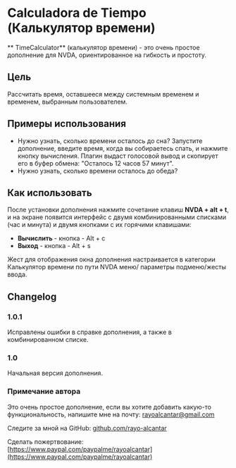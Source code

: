 # Calculadora de Tiempo (Калькулятор времени)

** TimeCalculator** (калькулятор времени) - это очень простое дополнение для NVDA, ориентированное на гибкость и простоту.

## Цель

Рассчитать время, оставшееся между системным временем и временем, выбранным пользователем.

## Примеры использования

- Нужно узнать, сколько времени осталось до сна? Запустите дополнение, введите время, когда вы собираетесь спать, и нажмите кнопку вычисления. Плагин выдаст голосовой вывод и скопирует его в буфер обмена: "Осталось 12 часов 57 минут".
- Нужно узнать, сколько времени осталось до обеда?

## Как использовать

После установки дополнения нажмите сочетание клавиш **NVDA + alt + t**, и на экране появится интерфейс с двумя комбинированными списками (час и минута) и двумя кнопками с их горячими клавишами:

- **Вычислить** - кнопка - Alt + c
- **Выход** - кнопка - Alt + s

Жест для отображения окна дополнения настраивается в категории Калькулятор времени по пути NVDA меню/ параметры подменю/жесты ввода.

## Changelog

### 1.0.1

Исправлены ошибки в справке дополнения, а также в комбинированном списке.

### 1.0

Начальная версия дополнения.

### Примечание автора

Это очень простое дополнение, если вы хотите добавить какую-то функциональность, напишите мне на почту: [rayoalcantar@gmail.com](mailto:rayoalcantar@gmail.com)

Следите за мной на GitHub: [github.com/rayo-alcantar](https://github.com/rayo-alcantar)

Сделать пожертвование: [https://www.paypal.com/paypalme/rayoalcantar](https://www.paypal.com/paypalme/rayoalcantar)
